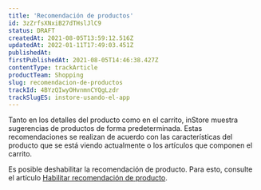 ```yaml
---
title: 'Recomendación de productos'
id: 3zZrfsXNxiB27dTHslJlC9
status: DRAFT
createdAt: 2021-08-05T13:59:12.516Z
updatedAt: 2022-01-11T17:49:03.451Z
publishedAt: 
firstPublishedAt: 2021-08-05T14:46:38.427Z
contentType: trackArticle
productTeam: Shopping
slug: recomendacion-de-productos
trackId: 4BYzQIwyOHvnmnCYQgLzdr
trackSlugES: instore-usando-el-app
---
```


Tanto en los detalles del producto como en el carrito, inStore muestra sugerencias de productos de forma predeterminada. Estas recomendaciones se realizan de acuerdo con las características del producto que se está viendo actualmente o los artículos que componen el carrito.

Es posible deshabilitar la recomendación de producto. Para esto, consulte el artículo [Habilitar recomendación de producto](https://help.vtex.com/es/tracks/instore-customizations--1z9kBm12oBPyVNDo1ivVc2/321NRjb9YjABQPReJJ5wr2).
